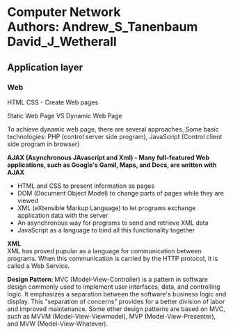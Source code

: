 # Computer Network </br> Authors: Andrew_S_Tanenbaum David_J_Wetherall

## Application layer
### Web
HTML CSS - Create Web pages

Static Web Page VS Dynamic Web Page

To achieve dynamic web page, there are several approaches. Some basic technologies: PHP (control server side program), JavaScript (Control client side program in browser)

<b>AJAX (Asynchronous JAvascript and Xml) - Many full-featured Web applications, such as Google's Gamil, Maps, and Docs, are written with AJAX </b>
- HTML and CSS to present information as pages
- DOM (Document Object Model) to change parts of pages while they are viewed
- XML (eXtensible Markup Language) to let programs exchange application data with the server
- An asynchronous way for programs to send and retrieve XML data
- JavaScript as a language to bind all this functionality together

<b> XML </b><br>
XML has proved pupular as a language for communication between programs. When this communication is carried by the HTTP protocol, it is called a Web Service.

<b> Design Pattern: </b>
MVC (Model-View-Controller) is a pattern in software design commonly used to implement user interfaces, data, and controlling logic. It emphasizes a separation between the software's business logic and display. This "separation of concerns" provides for a better division of labor and improved maintenance. Some other design patterns are based on MVC, such as MVVM (Model-View-Viewmodel), MVP (Model-View-Presenter), and MVW (Model-View-Whatever).
